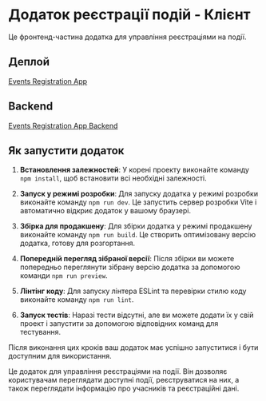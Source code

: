 # Додаток реєстрації подій - Клієнт

Це фронтенд-частина додатка для управління реєстраціями на події.

## Деплой

[Events Registration App](https://events-registration-app-client.vercel.app/)

## Backend
[Events Registration App Backend](https://events-registration-app-client.vercel.app/](https://github.com/go-doc-web/events-registration-app-backend))


## Як запустити додаток

1. **Встановлення залежностей**: У корені проекту виконайте команду `npm install`, щоб встановити всі необхідні залежності.

2. **Запуск у режимі розробки**: Для запуску додатка у режимі розробки виконайте команду `npm run dev`. Це запустить сервер розробки Vite і автоматично відкриє додаток у вашому браузері.

3. **Збірка для продакшену**: Для збірки додатка у режимі продакшену виконайте команду `npm run build`. Це створить оптимізовану версію додатка, готову для розгортання.

4. **Попередній перегляд зібраної версії**: Після збірки ви можете попередньо переглянути зібрану версію додатка за допомогою команди `npm run preview`.

5. **Лінтінг коду**: Для запуску лінтера ESLint та перевірки стилю коду виконайте команду `npm run lint`.

6. **Запуск тестів**: Наразі тести відсутні, але ви можете додати їх у свій проект і запустити за допомогою відповідних команд для тестування.

Після виконання цих кроків ваш додаток має успішно запуститися і бути доступним для використання.

Це додаток для управління реєстраціями на події. Він дозволяє користувачам переглядати доступні події, реєструватися на них, а також переглядати інформацію про учасників та реєстраційні дані.
